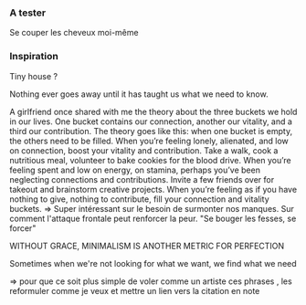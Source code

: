 ### A tester

Se couper les cheveux moi-même

### Inspiration

Tiny house ?

Nothing ever goes away until it has taught us what we need to know.

A girlfriend once shared with me the theory about the three buckets we hold in our lives. One bucket contains our connection, another our vitality, and a third our contribution. The theory goes like this: when one bucket is empty, the others need to be filled. When you’re feeling lonely, alienated, and low on connection, boost your vitality and contribution. Take a walk, cook a nutritious meal, volunteer to bake cookies for the blood drive. When you’re feeling spent and low on energy, on stamina, perhaps you’ve been neglecting connections and contributions. Invite a few friends over for takeout and brainstorm creative projects. When you’re feeling as if you have nothing to give, nothing to contribute, fill your connection and vitality buckets.
=> Super intéressant sur le besoin de surmonter nos manques. Sur comment l'attaque frontale peut renforcer la peur. "Se bouger les fesses, se forcer"

WITHOUT GRACE, MINIMALISM IS ANOTHER METRIC FOR PERFECTION

Sometimes when we're not looking for what we want, we find what we need


=> pour que ce soit plus simple de voler comme un artiste ces phrases , les reformuler comme je veux et mettre un lien vers la citation en note